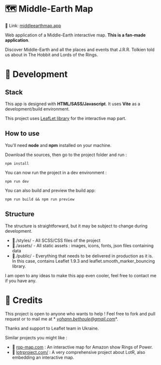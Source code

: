 # 🗺 Middle-Earth Map

🔗 Link: [middleearthmap.app](https://middleearthmap.app/)

Web application of a Middle-Earth interactive map. **This is a fan-made application**.

Discover Middle-Earth and all the places and events that J.R.R. Tolkien told us about in The Hobbit and Lords of the
Rings.

# 🔨 Development

## Stack

This app is designed with **HTML/SASS/Javascript**. It uses **Vite** as a development/build environment.

This project uses [LeafLet library](https://leafletjs.com) for the interactive map part.

## How to use

You'll need **node** and **npm** installed on your machine.

Download the sources, then go to the project folder and run :

```
npm install
```

You can now run the project in a dev environment :

```
npm run dev
```

You can also build and preview the build app:

```
npm run build && npm run preview
```

## Structure

The structure is straightforward, but it may be subject to change during development.

- 📁./styles/ - All SCSS/CSS files of the project
- 📁./assets/ - All static assets : images, icons, fonts, json files containing data
- 📁./public/ - Everything that needs to be delivered in production as it is. In this case, contains Leaflet 1.9.3 and
  leaflet.smooth_marker_bouncing library.

I am open to any ideas to make this app even cooler, feel free to contact me if you have any.

# 🤝 Credits

This project is open to anyone who wants to help ! Feel free to fork and pull request or to mail me at *
*yohann.bethoule@gmail.com**.

Thanks and support to Leaflet team in Ukraine.

Similar projects you might like :

- 🔗 [rop-map.com](https://middleearthmap.app/) : An interactive map for Amazon show Rings of Power.
- 🔗 [lotrproject.com/](https://lotrproject.com/) : A very comprehensive project about LotR, also embedding an
  interactive map. 